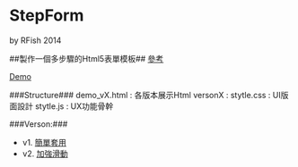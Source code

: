 StepForm
========

by RFish 2014

##製作一個多步驟的Html5表單模板##
[參考](http://thecodeplayer.com/walkthrough/jquery-multi-step-form-with-progress-bar)

[Demo](http://m6fish.github.io/stepForm/demo_v2.html)

###Structure###
    demo_vX.html : 各版本展示Html
    versonX : 
        stytle.css : UI版面設計
        stytle.js : UX功能骨幹
        
###Verson:###
 * v1. [簡單套用](http://m6fish.github.io/stepForm/demo_v1.html)
 * v2. [加強滑動](http://m6fish.github.io/stepForm/demo_v2.html)
